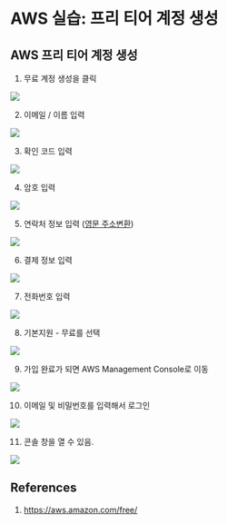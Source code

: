 # AWS 실습: 프리 티어 계정 생성

## AWS 프리 티어 계정 생성

1. 무료 계정 생성을 클릭

![](./imgs/2022-11-09-1.png)

2. 이메일 / 이름 입력

![](./imgs/2022-11-09-2.png)

3. 확인 코드 입력

![](./imgs/2022-11-09-3.png)

4. 암호 입력

![](./imgs/2022-11-09-4.png)

5. 연락처 정보 입력 ([영문 주소변환](https://www.jusoen.com/))

![](./imgs/2022-11-09-5.png)

6. 결제 정보 입력

![](./imgs/2022-11-09-6.png)

7. 전화번호 입력

![](./imgs/2022-11-09-7.png)

8. 기본지원 - 무료를 선택

![](./imgs/2022-11-09-8.png)

9. 가입 완료가 되면 AWS Management Console로 이동

![](./imgs/2022-11-09-9.png)

10. 이메일 및 비밀번호를 입력해서 로그인

![](./imgs/2022-11-09-10.png)

11. 콘솔 창을 열 수 있음.

![](./imgs/2022-11-09-11.png)

## References

1. https://aws.amazon.com/free/
